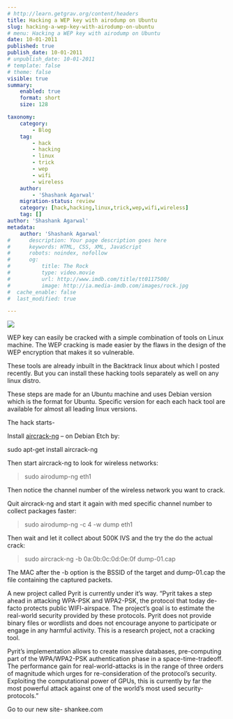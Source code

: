 ```yaml
---
# http://learn.getgrav.org/content/headers
title: Hacking a WEP key with airodump on Ubuntu
slug: hacking-a-wep-key-with-airodump-on-ubuntu
# menu: Hacking a WEP key with airodump on Ubuntu
date: 10-01-2011
published: true
publish_date: 10-01-2011
# unpublish_date: 10-01-2011
# template: false
# theme: false
visible: true
summary:
    enabled: true
    format: short
    size: 128

taxonomy:
    category:
        - Blog
    tag:
        - hack
        - hacking
        - linux
        - trick
        - wep
        - wifi
        - wireless
    author:
        - 'Shashank Agarwal'
    migration-status: review
    category: [hack,hacking,linux,trick,wep,wifi,wireless]
    tag: []
author: 'Shashank Agarwal'
metadata:
    author: 'Shashank Agarwal'
#      description: Your page description goes here
#      keywords: HTML, CSS, XML, JavaScript
#      robots: noindex, nofollow
#      og:
#          title: The Rock
#          type: video.movie
#          url: http://www.imdb.com/title/tt0117500/
#          image: http://ia.media-imdb.com/images/rock.jpg
#  cache_enable: false
#  last_modified: true

---
```


[![](http://www.instructables.com/image/F5T0XHAF04FMXU0/Wi-Fi-hack-mod.jpg)](http://www.instructables.com/image/F5T0XHAF04FMXU0/Wi-Fi-hack-mod.jpg)

WEP key can easily be cracked with a simple combination of tools on Linux machine. The WEP cracking is made easier by the flaws in the design of the WEP encryption that makes it so vulnerable.

These tools are already inbuilt in the Backtrack linux about which I posted recently. But you can install these hacking tools separately as well on any linux distro.

These steps are made for an Ubuntu machine and uses Debian version which is the format for Ubuntu. Specific version for each each hack tool are available for almost all leading linux versions.

The hack starts-

Install [aircrack-ng](http://dl.aircrack-ng.org/aircrack-ng-svn-win.zip) – on Debian Etch by:

sudo apt-get install aircrack-ng

Then start aircrack-ng to look for wireless networks:

> sudo airodump-ng eth1

   
Then notice the channel number of the wireless network you want to crack.

Quit aircrack-ng and start it again with med specific channel number to collect packages faster:

> sudo airodump-ng -c 4 -w dump eth1

   
Then wait and let it collect about 500K IVS and the try the do the actual crack:

> sudo aircrack-ng -b 0a:0b:0c:0d:0e:0f dump-01.cap

   
The MAC after the -b option is the BSSID of the target and dump-01.cap the file containing the captured packets.

A new project called Pyrit is currently under it’s way. “Pyrit takes a step ahead in attacking WPA-PSK and WPA2-PSK, the protocol that today de-facto protects public WIFI-airspace. The project’s goal is to estimate the real-world security provided by these protocols. Pyrit does not provide binary files or wordlists and does not encourage anyone to participate or engage in any harmful activity. This is a research project, not a cracking tool.

Pyrit’s implementation allows to create massive databases, pre-computing part of the WPA/WPA2-PSK authentication phase in a space-time-tradeoff. The performance gain for real-world-attacks is in the range of three orders of magnitude which urges for re-consideration of the protocol’s security. Exploiting the computational power of GPUs, this is currently by far the most powerful attack against one of the world’s most used security-protocols.”

Go to our new site- shankee.com
